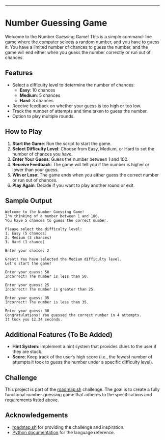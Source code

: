 ---

# Number Guessing Game

Welcome to the Number Guessing Game! This is a simple command-line game where the computer selects a random number, and you have to guess it. You have a limited number of chances to guess the number, and the game will end either when you guess the number correctly or run out of chances.

## Features

- Select a difficulty level to determine the number of chances:
  - **Easy**: 10 chances
  - **Medium**: 5 chances
  - **Hard**: 3 chances
- Receive feedback on whether your guess is too high or too low.
- Track the number of attempts and time taken to guess the number.
- Option to play multiple rounds.

## How to Play

1. **Start the Game**: Run the script to start the game.
2. **Select Difficulty Level**: Choose from Easy, Medium, or Hard to set the number of chances you have.
3. **Enter Your Guess**: Guess the number between 1 and 100.
4. **Receive Feedback**: The game will tell you if the number is higher or lower than your guess.
5. **Win or Lose**: The game ends when you either guess the correct number or run out of chances.
6. **Play Again**: Decide if you want to play another round or exit.

## Sample Output

```plaintext
Welcome to the Number Guessing Game!
I'm thinking of a number between 1 and 100.
You have 5 chances to guess the correct number.

Please select the difficulty level:
1. Easy (5 chances)
2. Medium (3 chances)
3. Hard (1 chance)

Enter your choice: 2

Great! You have selected the Medium difficulty level.
Let's start the game!

Enter your guess: 50
Incorrect! The number is less than 50.

Enter your guess: 25
Incorrect! The number is greater than 25.

Enter your guess: 35
Incorrect! The number is less than 35.

Enter your guess: 30
Congratulations! You guessed the correct number in 4 attempts.
It took you 12.34 seconds.
```

## Additional Features (To Be Added)

- **Hint System**: Implement a hint system that provides clues to the user if they are stuck..
- **Score**: Keep track of the user’s high score (i.e., the fewest number of attempts it took to guess the number under a specific difficulty level).

## Challenge

This project is part of the [roadmap.sh](https://roadmap.sh/projects/number-guessing-game) challenge. The goal is to create a fully functional number guessing game that adheres to the specifications and requirements listed above.


## Acknowledgements

- [roadmap.sh](https://roadmap.sh) for providing the challenge and inspiration.
- [Python documentation](https://docs.python.org/3/) for the language reference.

```